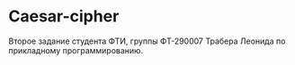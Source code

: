 # Caesar-cipher
Второе задание студента ФТИ, группы ФТ-290007 Трабера Леонида по прикладному программированию. 
